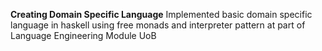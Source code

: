 **Creating Domain Specific Language**
Implemented basic domain specific language in haskell using free monads and interpreter pattern at part of Language Engineering Module UoB 
